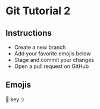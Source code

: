 # Git Tutorial 2
## Instructions
- Create a new branch
- Add your favorite emojis below
- Stage and commit your changes
- Open a pull request on GitHub                  

## Emojis
:key::key
:)
